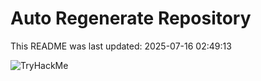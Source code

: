 # Auto Regenerate Repository

This README was last updated: 2025-07-16 02:49:13

 ![TryHackMe](https://tryhackme.com/badge/533634)